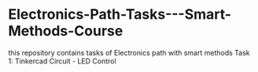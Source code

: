 # Electronics-Path-Tasks---Smart-Methods-Course
this repository contains tasks of Electronics path with smart methods
Task 1: Tinkercad Circuit - LED Control 

